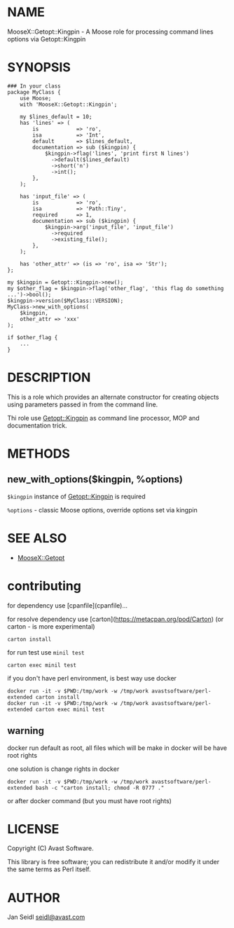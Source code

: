 # NAME

MooseX::Getopt::Kingpin - A Moose role for processing command lines options via Getopt::Kingpin

# SYNOPSIS
    ### In your class
    package MyClass {
        use Moose;
        with 'MooseX::Getopt::Kingpin';

        my $lines_default = 10;
        has 'lines' => (
            is            => 'ro',
            isa           => 'Int',
            default       => $lines_default,
            documentation => sub ($kingpin) {
                $kingpin->flag('lines', 'print first N lines')
                  ->default($lines_default)
                  ->short('n')
                  ->int();
            },
        );

        has 'input_file' => (
            is            => 'ro',
            isa           => 'Path::Tiny',
            required      => 1,
            documentation => sub ($kingpin) {
                $kingpin->arg('input_file', 'input_file')
                  ->required
                  ->existing_file();
            },
        );

        has 'other_attr' => (is => 'ro', isa => 'Str');
    };

    my $kingpin = Getopt::Kingpin->new();
    my $other_flag = $kingpin->flag('other_flag', 'this flag do something ...')->bool();
    $kingpin->version($MyClass::VERSION);
    MyClass->new_with_options(
        $kingpin,
        other_attr => 'xxx'
    );

    if $other_flag {
        ...
    }

# DESCRIPTION

This is a role which provides an alternate constructor for creating objects using parameters passed in from the command line.

Thi role use [Getopt::Kingpin](https://metacpan.org/pod/Getopt::Kingpin) as command line processor, MOP and documentation trick.

# METHODS

## new\_with\_options($kingpin, %options)

`$kingpin` instance of [Getopt::Kingpin](https://metacpan.org/pod/Getopt::Kingpin) is required

`%options` - classic Moose options, override options set via kingpin

# SEE ALSO

- [MooseX::Getopt](https://metacpan.org/pod/MooseX::Getopt)

# contributing

for dependency use \[cpanfile\](cpanfile)...

for resolve dependency use \[carton\](https://metacpan.org/pod/Carton) (or carton - is more experimental)

    carton install

for run test use `minil test`

    carton exec minil test

if you don't have perl environment, is best way use docker

    docker run -it -v $PWD:/tmp/work -w /tmp/work avastsoftware/perl-extended carton install
    docker run -it -v $PWD:/tmp/work -w /tmp/work avastsoftware/perl-extended carton exec minil test

## warning

docker run default as root, all files which will be make in docker will be have root rights

one solution is change rights in docker

    docker run -it -v $PWD:/tmp/work -w /tmp/work avastsoftware/perl-extended bash -c "carton install; chmod -R 0777 ."

or after docker command (but you must have root rights)

# LICENSE

Copyright (C) Avast Software.

This library is free software; you can redistribute it and/or modify
it under the same terms as Perl itself.

# AUTHOR
Jan Seidl <seidl@avast.com>
